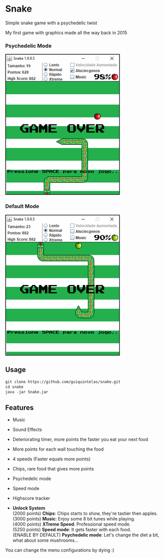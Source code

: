 # Snake

Simple snake game with a psychedelic twist

My first game with graphics made all the way back in 2015

### Psychedelic Mode
![Demo](static/snake_psyc_demo.gif)

### Default Mode
![Demo](static/snake_demo.gif)

## Usage
```
git clone https://github.com/guiquintelas/snake.git
cd snake
java -jar Snake.jar
```

## Features
- Music
- Sound Effects
- Deteriorating timer, more points the faster you eat your next food
- More points for each wall touching the food 
- 4 speeds (Faster equals more points)
- Chips, rare food that gives more points
- Psychedelic mode
- Speed mode
- Highscore tracker

- **Unlock System**  
    (2000 points) **Chips**:  Chips starts to show, they're tastier then apples.  
    (3000 points) **Music**:  Enjoy some 8 bit tunes while playing.  
    (4000 points) **XTreme Speed**:  Professional speed mode.  
    (5250 points) **Speed mode**:  It gets faster with each food.  
    (ENABLE BY DEFAULT) **Psychedelic mode**: Let's change the diet a bit, what about some mushrooms...
    
You can change the menu configurations by dying :)
